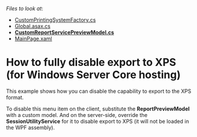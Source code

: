 <!-- default file list -->
*Files to look at*:

* [CustomPrintingSystemFactory.cs](./CS/E3470.Web/CustomPrintingSystemFactory.cs)
* [Global.asax.cs](./CS/E3470.Web/Global.asax.cs)
* **[CustomReportServicePreviewModel.cs](./CS/E3470/CustomReportServicePreviewModel.cs)**
* [MainPage.xaml](./CS/E3470/MainPage.xaml)
<!-- default file list end -->
# How to fully disable export to XPS (for Windows Server Core hosting)


<p>This example shows how you can disable the capability to export to the XPS format.</p><p>To disable this menu item on the client, substitute the <strong>ReportPreviewModel</strong> with a custom model. And on the server-side, override the <strong>SessionUtilityService</strong> for it to disable export to XPS (it will not be loaded in the WPF assembly).</p>

<br/>



